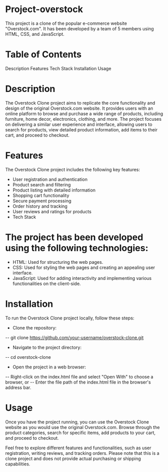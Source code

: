 # Project-overstock

This project is a clone of the popular e-commerce website "Overstock.com". It has been developed by a team of 5 members using HTML, CSS, and JavaScript.

# Table of Contents
Description
Features
Tech Stack
Installation
Usage

# Description
The Overstock Clone project aims to replicate the core functionality and design of the original Overstock.com website. It provides users with an online platform to browse and purchase a wide range of products, including furniture, home decor, electronics, clothing, and more. The project focuses on delivering a similar user experience and interface, allowing users to search for products, view detailed product information, add items to their cart, and proceed to checkout.

# Features
The Overstock Clone project includes the following key features:

- User registration and authentication
- Product search and filtering
- Product listing with detailed information
- Shopping cart functionality
- Secure payment processing
- Order history and tracking
- User reviews and ratings for products
- Tech Stack
  
# The project has been developed using the following technologies:

- HTML: Used for structuring the web pages.
- CSS: Used for styling the web pages and creating an appealing user interface.
- JavaScript: Used for adding interactivity and implementing various functionalities on the client-side.

# Installation
To run the Overstock Clone project locally, follow these steps:

- Clone the repository:

-- git clone https://github.com/your-username/overstock-clone.git

- Navigate to the project directory:

-- cd overstock-clone

- Open the project in a web browser:

-- Right-click on the index.html file and select "Open With" to choose a browser, or
-- Enter the file path of the index.html file in the browser's address bar.

# Usage
Once you have the project running, you can use the Overstock Clone website as you would use the original Overstock.com. Browse through the product categories, search for specific items, add products to your cart, and proceed to checkout.

Feel free to explore different features and functionalities, such as user registration, writing reviews, and tracking orders. Please note that this is a clone project and does not provide actual purchasing or shipping capabilities.
